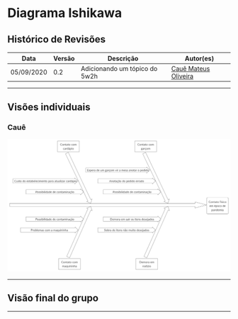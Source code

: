 # Diagrama Ishikawa

## Histórico de Revisões
|Data|Versão|Descrição|Autor(es)|
|----|----|----|----|
|05/09/2020|0.2|Adicionando um tópico do 5w2h|[Cauê Mateus Oliveira](https://github.com/caue96)|

---

## Visões individuais
### Cauê
[![Diagrama Ishikawa](../images/ishikawa/Diagrama_Ishikawa_Caue.png)](https://ibb.co/1ZqSfBD)

---

## Visão final do grupo


---